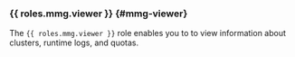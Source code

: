 ### {{ roles.mmg.viewer }} {#mmg-viewer}

The `{{ roles.mmg.viewer }}` role enables you to to view information about clusters, runtime logs, and quotas.
